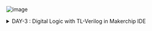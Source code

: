 ![image](https://github.com/udayM-design/RISC-V/assets/93391726/b7ec083c-5a90-4552-87b6-3c18ed6fc02e)

<details>
<summary>DAY-3 : Digital Logic with TL-Verilog in Makerchip IDE</summary>
<br>

## Task-1 : Logic Gates
![image](https://github.com/udayM-design/RISC-V/assets/93391726/ae239f62-c7a5-4ea1-a1a8-7e47f02c7805)

## Task-2 : Lab - Makerchip platfrom
To use Makerchip IDE, you need to visit makerchip website at http://makerchip.com/ and launch Makerchip IDE To access a specific example.
![image](https://github.com/udayM-design/RISC-V/assets/93391726/68f522e8-b80d-4d56-bebf-d45e1a93facc)

###  Load FGPA Multiplier Example
![image](https://github.com/udayM-design/RISC-V/assets/93391726/175a6b3b-ef6d-4eb1-8075-5d431ffc2beb)

## Task-3 : Lab - Combitional logic
#### A) Inverter
![image](https://github.com/udayM-design/RISC-V/assets/93391726/617da42b-631e-4bdc-bc79-25c5ba6a66fe)

#### B) XOR Gate
```
$out = ! $in;
$out1 = ($in1 ^ $in2);
```
![image](https://github.com/udayM-design/RISC-V/assets/93391726/4a81213d-f772-4d76-9077-94988bc86158)

#### C) Vectors
```
$out[4:0] = $in1[3:0] + $in2[3:0];
```
![image](https://github.com/udayM-design/RISC-V/assets/93391726/cbadfd08-1dd6-4ae1-8eef-f3c02e0ba3f4)
#### D) Mux without vector & with vectors

```
$out = $sel ? $in1 : $in2;
```
![image](https://github.com/udayM-design/RISC-V/assets/93391726/f695341a-519c-4df3-a429-5fa00da4b33b)
```
$out[7:0] = $sel ? $in1[7:0] : $in2[7:0];
```
![image](https://github.com/udayM-design/RISC-V/assets/93391726/145c6561-01dc-4224-b564-8b0af7c1fb9e)

#### E) Simple Claculator
```
$val1[31:0] = $rand1[3:0]; 
$val2[31:0] = $rand2[3:0];
$sum[31:0] = $val1 + $val2;
$diff[31:0] = $val1 - $val2;
$prod[31:0] = $val1 * $val2;
$qut[31:0] = $val1 / $val2;
$out[31:0] = $op[1] ? ($op[0] ? $qut: $prod): ($op [0] ? $diff: $sum);
```
![image](https://github.com/udayM-design/RISC-V/assets/93391726/3c5476f9-e404-4395-8436-48d3023111d1)

## Task-4 : Sequential logic
![image](https://github.com/udayM-design/RISC-V/assets/93391726/8e49d935-d0af-45c4-87d4-0fbe26dfb4e4)

#### A) Fibonacci series
```
$fib[31:0] = $reset ? 1 : (>>1$fib + >>2$fib);
```
![image](https://github.com/udayM-design/RISC-V/assets/93391726/748b8fea-42d7-4c73-a0ae-b77fd82073ad)
#### B) Up-Counter
```
$num[2:0] = $reset ? 0 : (>>1$num + 1); 
```
![image](https://github.com/udayM-design/RISC-V/assets/93391726/3617f782-54c7-48d5-90e2-001d4f98ab34)

#### C) Sequential Calculator
```
$val1[31:0] = (>>1$out); 
$val2[31:0] = $rand2[3:0]; 
$sum[31:0] = $val1 + $val2;
$diff[31:0] = $val1 - $val2;
$prod[31:0] = $val1 * $val2;
$qut[31:0] = $val1 / $val2;
$out[31:0] = $op[1] ? ($op[0] ? $qut: $prod): ($op [0] ? $diff: $sum);
```
![image](https://github.com/udayM-design/RISC-V/assets/93391726/fd4e76fa-1a16-4ab4-a442-0145cd11b75c)

## Task-5 : Pipelined logic
### A) A simple pipeline through Pythagorean example
```
`include "sqrt32.v"
|calc
      @1
         $aa_sq[31:0] = $aa[3:0] * $aa;
         $bb_sq[31:0] = $bb[3:0] * $bb;
      @2
         $cc_sq[31:0] = $aa_sq + $bb_sq;
      @3
         $cc[31:0] = sqrt($cc_sq);
```
![image](https://github.com/udayM-design/RISC-V/assets/93391726/f0b49fd9-1e12-4aed-94c3-62f467012e66)
#### B) Pipeline Implementation
```
|comp
      @1
         $err1 = $bad_input || $illegal_op;
      @2
         $err2 = $err1 || $over_flow;
      @3
         $err3 = $div_by_zero || $err2;
```
![image](https://github.com/udayM-design/RISC-V/assets/93391726/b6eaeb81-6049-4c6e-aee3-b4dd24d296ef)
## Task-6 : Validity
#### A) 2 cycle calculator with validity
```
|calc
      @0
         $reset = *reset;
         
      @1
         $val1 [31:0] = >>2$out [31:0];
         $val2 [31:0] = $rand2[3:0];
         
         $valid = $reset ? 1'b0 : >>1$valid + 1'b1;
         $valid_or_reset = $valid || $reset;
         
      ?$valid_or_reset
      @1
         $sum [31:0] = $val1 + $val2;
         $diff[31:0] = $val1 - $val2;
         $prod[31:0] = $val1 * $val2;
         $qut [31:0] = $val1 / $val2;
         
      @2
         $out [31:0] = $reset ? 32'b0 :
                      ($op[1:0] == 2'b00) ? $sum :
                      ($op[1:0] == 2'b01) ? $diff :
                      ($op[1:0] == 2'b10) ? $prod :
                                              $qut ;
```
![image](https://github.com/udayM-design/RISC-V/assets/93391726/9b7d79de-8256-4598-89b0-551b8ce2a1ac)
#### B) Distance Calculator
```
|calc
      @1
         $reset = *reset;
         
      ?$valid
         @1
            $aa_sq[31:0] = $aa[3:0] * $aa;
            $bb_sq[31:0] = $bb[3:0] * $bb;;
         @2
            $cc_sq[31:0] = $aa_sq + $bb_sq;;
         @3
            $cc[31:0] = sqrt($cc_sq);
      @4
         $total_distance[63:0] =
            $reset ? 0 :
            $valid ? >>1$total_distance + $cc :
                     >>1$total_distance;
```
![image](https://github.com/udayM-design/RISC-V/assets/93391726/c85d0374-2e8a-4f08-aa21-fc13b95a251f)
#### A) Calulator Memory
```
|calc
      @0
         $reset = *reset;
         
      @1
         $val1 [31:0] = >>2$out [31:0];
         $val2 [31:0] = $rand2[3:0];
         
         $valid = $reset ? 1'b0 : >>1$valid + 1'b1;
         $valid_or_reset = $valid || $reset;
         
      ?$valid_or_reset
      @1
         $sum [31:0] = $val1 + $val2;
         $diff[31:0] = $val1 - $val2;
         $prod[31:0] = $val1 * $val2;
         $qut [31:0] = $val1 / $val2;
         
      @2
         $mem[31:0] = $reset ? 32'b0 :
                      ($op[2:0] == 3'b101) ? $val1 : >>2$mem ;
         
         $out [31:0] = $reset ? 32'b0 :
                      ($op[2:0] == 3'b000) ? $sum :
                      ($op[2:0] == 3'b001) ? $diff :
                      ($op[2:0] == 3'b010) ? $prod :
                      ($op[2:0] == 3'b011) ? $qut  :
                      ($op[2:0] == 3'b100) ? >>2$mem : >>2$out ;
```

![image](https://github.com/udayM-design/RISC-V/assets/93391726/7afdda98-acca-4e5b-9ec2-fb5a403194e0)

[Back To Top](https://github.com/udayM-design/RISC-V/blob/main/README.md#task-1--logic-gates)
</details>


